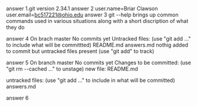 answer 1.git version 2.34.1
answer 2 user.name=Briar Clawson
user.email=bc517221@ohio.edu
answer 3 git --help brings up common commands used in various situations along with a short discription of what they do

answer 4 
On brach master
No commits yet
Untracked files:
    (use "git add <file>..." to include what will be committted)
        README.md
        answers.md
nothig added to commit but untracked files present (use "git add" to track)

answer 5
On branch master
No commits yet
Changes to be committed:
    (use "git rm --cached <file>..." to unstage)
        new file:   README.md

untracked files:
    (use "git add <file>..." to include in what will be committed)
        answers.md

answer 6